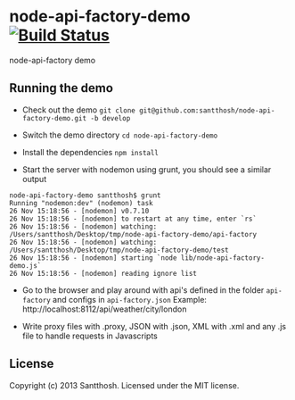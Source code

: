 # node-api-factory-demo [![Build Status](https://secure.travis-ci.org/santthosh/node-api-factory-demo.png?branch=master)](http://travis-ci.org/santthosh/node-api-factory-demo)

node-api-factory demo

## Running the demo

* Check out the demo
`git clone git@github.com:santthosh/node-api-factory-demo.git -b develop`

* Switch the demo directory
`cd node-api-factory-demo`

* Install the dependencies
`npm install`

* Start the server with nodemon using grunt, you should see a similar output
```
node-api-factory-demo santthosh$ grunt
Running "nodemon:dev" (nodemon) task
26 Nov 15:18:56 - [nodemon] v0.7.10
26 Nov 15:18:56 - [nodemon] to restart at any time, enter `rs`
26 Nov 15:18:56 - [nodemon] watching: /Users/santthosh/Desktop/tmp/node-api-factory-demo/api-factory
26 Nov 15:18:56 - [nodemon] watching: /Users/santthosh/Desktop/tmp/node-api-factory-demo/test
26 Nov 15:18:56 - [nodemon] starting `node lib/node-api-factory-demo.js`
26 Nov 15:18:56 - [nodemon] reading ignore list
```

* Go to the browser and play around with api's defined in the folder `api-factory` and configs in `api-factory.json`
Example: http://localhost:8112/api/weather/city/london

* Write proxy files with .proxy, JSON with .json, XML with .xml and any .js file to handle requests in Javascripts

## License
Copyright (c) 2013 Santthosh. Licensed under the MIT license.
